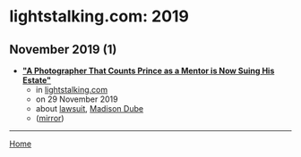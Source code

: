 # lightstalking.com: 2019

## November 2019 (1)

 - [**"A Photographer That Counts Prince as a Mentor is Now Suing His Estate"**](https://www.lightstalking.com/a-photographer-that-counts-prince-as-a-mentor-is-now-suing-his-estate/)
    - in [lightstalking.com](../../../publications/k-o/lightstalking-com/index.md)
    - on 29 November 2019
    - about [lawsuit](../../../topics/lawsuit/index.md), [Madison Dube](../../../topics/madison-dube/index.md)
    - ([mirror](https://web.archive.org/web/*/https://www.lightstalking.com/a-photographer-that-counts-prince-as-a-mentor-is-now-suing-his-estate/))

----

[Home](../index.md)
